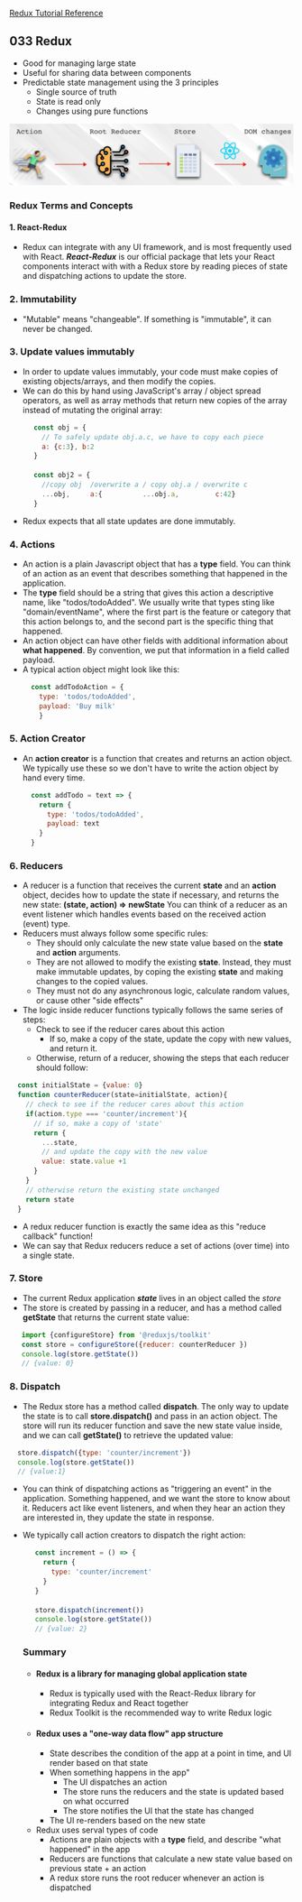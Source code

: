 [Redux Tutorial Reference](https://redux.js.org/tutorials/essentials/part-1-overview-concepts)
## 033 Redux
- Good for managing large state
- Useful for sharing data between components
- Predictable state management using the 3 principles
  - Single source of truth
  - State is read only
  - Changes using pure functions

<img src="imgs/Redux_Flow.png" width="600" alt="Redux  Flow">

### Redux Terms and Concepts
#### 1. React-Redux
- Redux can integrate with any UI framework, and is most frequently used with React. ***React-Redux*** is our official package that lets your React components interact with with a Redux store by reading pieces of state and dispatching actions to update the store.

### 2. Immutability
- "Mutable" means "changeable". If something is "immutable", it can never be changed.

### 3. Update values immutably
- In order to update values immutably, your code must make copies of existing objects/arrays, and then modify the copies.
- We can do this by hand using JavaScript's array / object spread operators, as well as array methods that return new copies of the array instead of mutating the original array:


```javascript
      const obj = {
        // To safely update obj.a.c, we have to copy each piece
        a: {c:3}, b:2
      }

      const obj2 = {
        //copy obj  /overwrite a / copy obj.a / overwrite c
        ...obj,     a:{          ...obj.a,         c:42}
      }
```


- Redux expects that all state updates are done immutably.

### 4. Actions
- An action is a plain Javascript object that has a **type** field. You can think of an action as an event that describes something that happened in the application.
- The **type** field should be a string that gives this action a descriptive name, like "todos/todoAdded". We usually write that types sting like "domain/eventName", where the first part is the feature or category that this action belongs to, and the second part is the specific thing that happened.
- An action object can have other fields with additional information about **what happened**. By convention, we put that information in a field called payload.
- A typical action object might look like this:
  ```javascript
    const addTodoAction = {
      type: 'todos/todoAdded',
      payload: 'Buy milk'
      }
  ```
### 5. Action Creator
- An **action creator** is a function that creates and returns an action object. We typically use these so we don't have to write the action object by hand every time.
  ```javascript
    const addTodo = text => {
      return {
        type: 'todos/todoAdded',
        payload: text
      }
    }
  ```

### 6. Reducers
  - A reducer is a function that receives the current **state** and an **action** object, decides how to update the state if necessary, and returns the new state: **(state, action) => newState** You can think of a reducer as an event listener which handles events based on the received action (event) type.
  - Reducers must always follow some specific rules:
    - They should only calculate the new state value based on the **state** and **action** arguments.
    - They are not allowed to modify the existing **state**. Instead, they must make immutable updates, by coping the existing **state** and making changes to the copied values.
    - They must not do any asynchronous logic, calculate random values, or cause other "side effects"
  - The logic inside reducer functions typically follows the same series of steps:
    - Check to see if the reducer cares about this action
      - If so, make a copy of the state, update the copy with new values, and return it.
    - Otherwise, return of a reducer, showing the steps that each reducer should follow:

  ```javascript
    const initialState = {value: 0}
    function counterReducer(state=initialState, action){
      // check to see if the reducer cares about this action
      if(action.type === 'counter/increment'){
        // if so, make a copy of 'state'
        return {
          ...state,
          // and update the copy with the new value
          value: state.value +1
        }
      }
      // otherwise return the existing state unchanged
      return state
    }
  ```


- A redux reducer function is exactly the same idea as this "reduce callback" function!
- We can say that Redux reducers reduce a set of actions (over time) into a single state.


### 7. Store
- The current Redux application ***state*** lives in an object called the *store*
- The store is created by passing in a reducer, and has a method called **getState** that returns the current state value:
```javascript
   import {configureStore} from '@reduxjs/toolkit'
   const store = configureStore({reducer: counterReducer })
   console.log(store.getState())
   // {value: 0}
```

### 8. Dispatch
- The Redux store has a method called **dispatch**. The only way to update the state is to call **store.dispatch()** and pass in an action object. The store will run its reducer function and save the new state value inside, and we can call **getState()** to retrieve the updated value:
```javascript
  store.dispatch({type: 'counter/increment'})
  console.log(store.getState())
  // {value:1}
```
- You can think of dispatching actions as "triggering an event" in the application. Something happened, and we want the store to know about it. Reducers act like event listeners, and when they hear an action they are interested in, they update the state in response.
- We typically call action creators to dispatch the right action:
  ```javascript
     const increment = () => {
       return {
         type: 'counter/increment'
       }
     }

     store.dispatch(increment())
     console.log(store.getState())
     // {value: 2}
  ```

  ### Summary
  - #### Redux is a library for managing global application state
    - Redux is typically used with the React-Redux library for integrating Redux and React together
    - Redux Toolkit is the recommended way to write Redux logic
  - #### Redux uses a "one-way data flow" app structure
    - State describes the condition of the app at a point in time, and UI render based on that state
    - When something happens in the app"
      - The UI dispatches an action
      - The store runs the reducers and the state is updated based on what occurred
      - The store notifies the UI that the state has changed
    - The UI re-renders based on the new state
  - Redux uses serval types of code
    - Actions are plain objects with a **type** field, and describe "what happened" in the app
    - Reducers are functions that calculate a new state value based on previous state + an action
    - A redux store runs the root reducer whenever an action is dispatched
